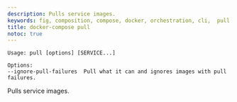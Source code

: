 ```yaml
---
description: Pulls service images.
keywords: fig, composition, compose, docker, orchestration, cli,  pull
title: docker-compose pull
notoc: true
---
```


```
Usage: pull [options] [SERVICE...]

Options:
--ignore-pull-failures  Pull what it can and ignores images with pull failures.
```

Pulls service images.
